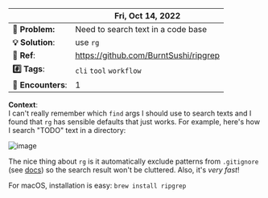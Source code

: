 <!-- note -->
| | Fri, Oct 14, 2022 |
|--------|-------|
|**🧶 Problem:**| Need to search text in a code base |
|**💡 Solution**:| use `rg` |
|**🔗 Ref**: | https://github.com/BurntSushi/ripgrep |
|**#️⃣ Tags**:| `cli` `tool` `workflow` |
|**🔢 Encounters**:| 1 |

**Context**:  
I can't really remember which `find` args I should use to search texts and I found that `rg` has sensible defaults that just works. For example, here's how I search "TODO" text in a directory:

![image](https://user-images.githubusercontent.com/7823011/195812702-f0ca25af-20db-4d1c-88cb-ca40adcc306b.png)

The nice thing about `rg` is it automatically exclude patterns from `.gitignore` (see [docs](https://github.com/BurntSushi/ripgrep#why-should-i-use-ripgrep)) so the search result won't be cluttered. Also, it's _very fast_! 

For macOS, installation is easy: `brew install ripgrep`